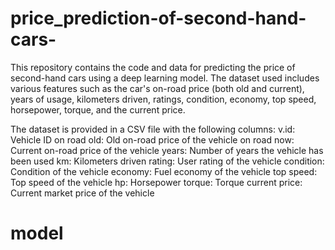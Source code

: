 # price_prediction-of-second-hand-cars-
This repository contains the code and data for predicting the price of second-hand cars using a deep learning model. The dataset used includes various features such as the car's on-road price (both old and current), years of usage, kilometers driven, ratings, condition, economy, top speed, horsepower, torque, and the current price.


The dataset is provided in a CSV file with the following columns:
v.id: Vehicle ID
on road old: Old on-road price of the vehicle
on road now: Current on-road price of the vehicle
years: Number of years the vehicle has been used
km: Kilometers driven
rating: User rating of the vehicle
condition: Condition of the vehicle
economy: Fuel economy of the vehicle
top speed: Top speed of the vehicle
hp: Horsepower
torque: Torque
current price: Current market price of the vehicle
# model 
